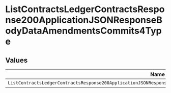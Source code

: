 # ListContractsLedgerContractsResponse200ApplicationJSONResponseBodyDataAmendmentsCommits4Type


## Values

| Name                                                                                                                  | Value                                                                                                                 |
| --------------------------------------------------------------------------------------------------------------------- | --------------------------------------------------------------------------------------------------------------------- |
| `ListContractsLedgerContractsResponse200ApplicationJSONResponseBodyDataAmendmentsCommits4TypePrepaidCommitExpiration` | PREPAID_COMMIT_EXPIRATION                                                                                             |